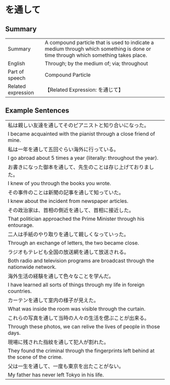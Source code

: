 # を通して

## Summary

<table><tr>   <td>Summary</td>   <td>A compound particle that is used to indicate a medium through which something is done or time through which something takes place.</td></tr><tr>   <td>English</td>   <td>Through; by the medium of; via; throughout</td></tr><tr>   <td>Part of speech</td>   <td>Compound Particle</td></tr><tr>   <td>Related expression</td>   <td>【Related Expression: を通じて】</td></tr></table>

## Example Sentences

<table><tr><td>私は親しい友達を通してそのピアニストと知り合いになった。</td></tr><tr><td>I became acquainted with the pianist through a close friend of mine.</td></tr><tr><td>私は一年を通して五回ぐらい海外に行っている。</td></tr><tr><td>I go abroad about 5 times a year (literally: throughout the year).</td></tr><tr><td>お書きになった御本を通して、先生のことは存じ上げておりました。</td></tr><tr><td>I knew of you through the books you wrote.</td></tr><tr><td>その事件のことは新聞の記事を通して知っていた。</td></tr><tr><td>I knew about the incident from newspaper articles.</td></tr><tr><td>その政治家は、首相の側近を通して、首相に接近した。</td></tr><tr><td>That politician approached the Prime Minister through his entourage.</td></tr><tr><td>二人は手紙のやり取りを通して親しくなっていった。</td></tr><tr><td>Through an exchange of letters, the two became close.</td></tr><tr><td>ラジオもテレビも全国の放送網を通して放送される。</td></tr><tr><td>Both radio and television programs are broadcast through the nationwide network.</td></tr><tr><td>海外生活の経験を通して色々なことを学んだ。</td></tr><tr><td>I have learned all sorts of things through my life in foreign countries.</td></tr><tr><td>カーテンを通して室内の様子が見えた。</td></tr><tr><td>What was inside the room was visible through the curtain.</td></tr><tr><td>これらの写真を通して当時の人々の生活を偲ぶことが出来る。</td></tr><tr><td>Through these photos, we can relive the lives of people in those days.</td></tr><tr><td>現場に残された指紋を通して犯人が割れた。</td></tr><tr><td>They found the criminal through the fingerprints left behind at the scene of the crime.</td></tr><tr><td>父は一生を通して、一度も東京を出たことがない。</td></tr><tr><td>My father has never left Tokyo in his life.</td></tr></table>

